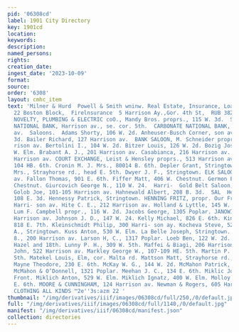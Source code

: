 ```yaml
---
pid: '06308cd'
label: 1901 City Directory
key: 1901cd
location: 
keywords: 
description: 
named_persons: 
rights: 
creation_date: 
ingest_date: '2023-10-09'
format: 
source: 
order: '6308'
layout: cmhc_item
text: 'Milner & Hurd  Powell & Smith wninw. Real Estate, Insurance, Loans  21 and
  22 Boston Block,  Firelnsurance  5 Harrison Ay.,Gor. 4th St,  RUB 382  Rubber Stamps.  LEADVILLE
  NOVELTY, PLUMBING & ELECTRIC coO., Mandy Bros. proprs., 115 W. 3d.  Safety Deposits.  AMERICAN
  NATIONAL BANK, Harrison av., se. cor. 5th.  CARBONATE NATIONAL BANK, 311 Harrison
  av.  Saloons.  Adams Shorty, 106 W. 2d. Anheuser-Busch Corner, son av., sw. cor.
  3d. Bailer Richard, 127 Harrison av.  BANK SALOON, M. Schneider propr., 315 Har-
  rison av. Bertolini I., 104 W. 2d. Bitzer Louis, 126 W. 2d. Bozig Joseph Mrs., 711
  W. Elm. Brabant A. J., 201 Harrison av. Casabianca, 216 Harrison av. Clipper, 406
  Harrison av. COURT EXCHANGE, Leist & Hensley proprs., 513 Harrison av. Cox & McConnell,
  104 HB. 6th. Cronin M. J. Mrs., 80014 B. 6th. Depler Grant, Stringtown. Doyle Mary
  Mrs., Strayhorse rd., head E. 5th. Dwyer J. F., Stringtown. ELK SALOON, 423 Harrison
  av. Fallon Thomas, 901 E. 6th. Fiffer Matt, 406 W. Chestnut. Germon Frank, 146 W.
  Chestnut. Giurcovich George N., 110 W. 24.  Harri-  Gold Belt Saloon, 120 W. 24.
  Golob Joe, 101-105 Harrison av. Hahnewald Albert, 208 B. 3d.  SAL  Headiand & Carlson,
  108 E. 3d. Hennessy Patrick, Stringtown. HENNING FRITZ, propr. Our Fritz, 32014
  Harri- son av. Hite C. E., 212 Harrison av. Holland & Lyttle, 145 W. 3d. Hub The,
  Lum F. Campbell propr., 116 W. 2d. Jacobs George, 1305 Poplar. JANOWITZ G., 619
  Harrison av. Johnson J. D., 147 W. 24. Kelly Michael, 826 E. 6th. Kinney W. F.,
  818 E. 7th. Kleinschmidt Philip, 300 Harri- son ay. Kocheva Steve, 521 W. Elm. Krizman
  A., Stringtown. Kuss Anton, 530 W. Elm. La Belle Joseph, Stringtown. Lamping L.
  8., 200 Harrison av. Larson H, C., 1317 Poplar. Loeb Ben, 122 W. 2d. Lohnikar John,
  Hazel and 18th. Lunny P. H., 309 W. 5th. Maffei & Biagi, 206 Harrison av. Mahan
  John, 522 Harrison av. Markley George W., 107-109 HE. 5th. Martin P. F., 138 B.
  5th. Matekel Louis, Elm, cor. Malta rd. Mattson Matt, Strayhorse rd., head E. 5th.
  Mayne Theodore, 230 E. 6th. McKay W. G., 144 W. 2d. McMahon Patrick, 1301 Poplar.
  McMahon & O’Donnell, 1321 Poplar. Meehan J. C., 134 E. 6th. Miklic Joseph, 300 W.
  Front. Miklich Anton, 529 W. Elm. Miklich Ignatz, 400 W. Elm. Molloy Richard, 200
  E. 6th. MOORE & CUNNINGHAM, 124 Harrison av. Newman & Rogers, 605 Harrison  BICYCLING
  CLOTHING ALL KINDS ™2e''3s:azm 22 '
thumbnail: "/img/derivatives/iiif/images/06308cd/full/250,/0/default.jpg"
full: "/img/derivatives/iiif/images/06308cd/full/1140,/0/default.jpg"
manifest: "/img/derivatives/iiif/06308cd/manifest.json"
collection: directories
---
```

